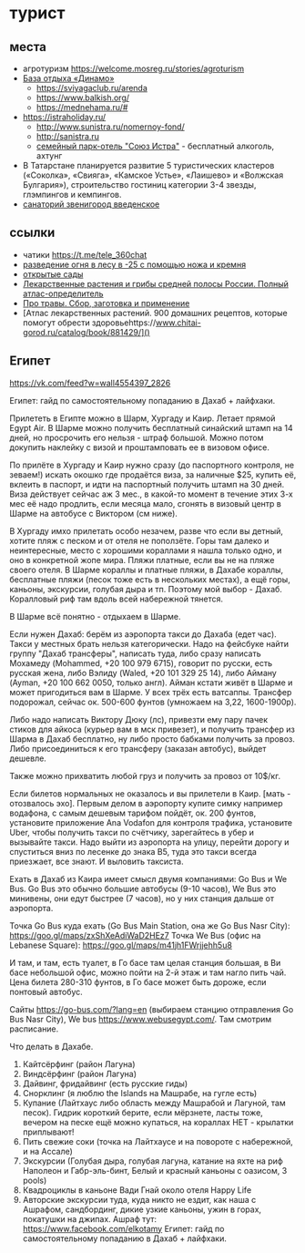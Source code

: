 # турист

## места

 * агротуризм https://welcome.mosreg.ru/stories/agroturism
 * [База отдыха «Динамо»](https://turbaza.ru/respublika-tatarstan/id617/)
	* https://sviyagaclub.ru/arenda
	* https://www.balkish.org/
	* https://mednehama.ru/#
 * https://istraholiday.ru/
 	* http://www.sunistra.ru/nomernoy-fond/
	* http://sanistra.ru
	* [семейный парк-отель "Союз Истра"](https://soyuz-gazprom.ru/karta-otelya/) - бесплатный алкоголь, ахтунг
 * В Татарстане планируется развитие 5 туристических кластеров («Соколка», «Свияга», «Камское Устье», «Лаишево» и «Волжская Булгария»), строительство гостиниц категории 3-4 звезды, глэмпингов и кемпингов.
 * [санаторий звенигород введенское](https://vvedenskoe.gupmc.ru/)

## ссылки

 * чатики https://t.me/tele_360chat
 * [разведение огня в лесу в -25 с помощью ножа и кремня](https://youtu.be/MAUqMXdnrcA?t=2293)
 * [открытые сады](https://opengardens.ru/gardens/shveycariya-v-podmoskove-sad-semi-kuznecovyh)
 * [Лекарственные растения и грибы средней полосы России. Полный атлас-определитель](https://www.chitai-gorod.ru/catalog/book/564245/)
 * [Про травы. Сбор, заготовка и применение](https://www.chitai-gorod.ru/catalog/book/1188948/)
 * [Атлас лекарственных растений. 900 домашних рецептов, которые помогут обрести здоровьеhttps://www.chitai-gorod.ru/catalog/book/881429/]()


## Египет

https://vk.com/feed?w=wall4554397_2826

Египет: гайд по самостоятельному попаданию в Дахаб + лайфхаки.

Прилететь в Египте можно в Шарм, Хургаду и Каир. Летает прямой Egypt Air.
В Шарме можно получить бесплатный синайский штамп на 14 дней, но просрочить его нельзя - штраф большой. Можно потом докупить наклейку с визой и проштамповать ее в визовом офисе.

По прилёте в Хургаду и Каир нужно сразу (до паспортного контроля, не зеваем!) искать окошко где продаётся виза, за наличные $25, купить её, вклеить в паспорт, и идти на паспортный получить штамп на 30 дней. Виза действует сейчас аж 3 мес., в какой-то момент в течение этих 3-х мес её надо продлить, если месяца мало, сгонять в визовый центр в Шарме на автобусе с Виктором (см ниже).

В Хургаду имхо прилетать особо незачем, разве что если вы детный, хотите пляж с песком и от отеля не поползёте. Горы там далеко и неинтересные, место с хорошими кораллами я нашла только одно, и оно в конкретной жопе мира. Пляжи платные, если вы не на пляже своего отеля. В Шарме кораллы и платные пляжи, в Дахабе кораллы, бесплатные пляжи (песок тоже есть в нескольких местах), а ещё горы, каньоны, экскурсии, голубая дыра и тп. Поэтому мой выбор - Дахаб. Коралловый риф там вдоль всей набережной тянется.

В Шарме всё понятно - отдыхаем в Шарме.

Если нужен Дахаб: берём из аэропорта такси до Дахаба (едет час). Такси у местных брать нельзя категорически. Надо на фейсбуке найти группу "Дахаб трансферы", написать туда, либо сразу написать Мохамеду (Mohammed, +20 100 979 6715), говорит по русски, есть русская жена, либо Вэлиду (Waled, +20 101 329 25 14), либо Айману (Ayman, +20 100 662 0050, только англ).
Айман кстати живёт в Шарме и может пригодиться вам в Шарме. У всех трёх есть ватсаппы. Трансфер подорожал, сейчас ок. 500-600 фунтов (умножаем на 3,22, 1600-1900р).

Либо надо написать Виктору Дюку (лс), привезти ему пару пачек стиков для айкоса (курьер вам в мск привезет), и получить трансфер из Шарма в Дахаб бесплатно, ну либо просто бабками получить за провоз. Либо присоединиться к его трансферу (заказан автобус), выйдет дешевле.

Также можно прихватить любой груз и получить за провоз от 10$/кг.

Если билетов нормальных не оказалось и вы прилетели в Каир. [мать - отозвалось эхо]. Первым делом в аэропорту купите симку например водафона, с самым дешевым тарифом пойдёт, ок. 200 фунтов, установите приложение Ana Vodafon для контроля трафика, установите Uber, чтобы получить такси по счётчику, зарегайтесь в убер и вызывайте такси. Надо выйти из аэропорта на улицу, перейти дорогу и спуститься вниз по лесенке до знака B5, туда это такси всегда приезжает, все знают. И выловить таксиста.

Ехать в Дахаб из Каира имеет смысл двумя компаниями: Go Bus и We Bus. Go Bus это обычно большие автобусы (9-10 часов), We Bus это минивены, они едут быстрее (7 часов), но у них станция дальше от аэропорта.

Точка Go Bus куда ехать (Go Bus Main Station, она же Go Bus Nasr City):
https://goo.gl/maps/zxShXeAdiWaD2HEz7
Точка We Bus (офис на Lebanese Square):
https://goo.gl/maps/m41jh1FWrjjehh5u8

И там, и там, есть туалет, в Го басе там целая станция большая, в Ви басе небольшой офис, можно пойти на 2-й этаж и там нагло пить чай. Цена билета 280-310 фунтов, в Го басе может быть дороже, если понтовый автобус.

Сайты https://go-bus.com/?lang=en (выбираем станцию отправления Go Bus Nasr City), We bus https://www.webusegypt.com/. Там смотрим расписание.

Что делать в Дахабе.
1. Кайтсёрфинг (район Лагуна)
2. Виндсёрфинг (район Лагуна)
3. Дайвинг, фридайвинг (есть русские гиды)
4. Снорклинг (я люблю the Islands на Машрабе, на гугле есть)
5. Купание (Лайтхаус либо область между Машрабой и Лагуной, там песок). Гидрик короткий берите, если мёрзнете, ласты тоже, вечером на песке ещё можно купаться, на кораллах НЕТ - крылатки приплывают!
6. Пить свежие соки (точка на Лайтхаусе и на повороте с набережной, и на Ассале)
7. Экскурсии (Голубая дыра, голубая лагуна, катание на яхте на риф Наполеон и Габр-эль-бинт, Белый и красный каньоны с оазисом, 3 pools)
8. Квадроциклы в каньоне Вади Гнай около отеля Happy Life
9. Авторские экскурсии туда, куда никто не ездит, как наша с Ашрафом, сандбординг, дикие узкие каньоны, ужин в горах, покатушки на джипах. Ашраф тут: https://www.facebook.com/elkotamy
Египет: гайд по самостоятельному попаданию в Дахаб + лайфхаки.

